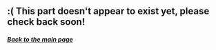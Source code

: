 ## :( This part doesn't appear to exist yet, please check back soon!

##### [Back to the main page](../README.md)